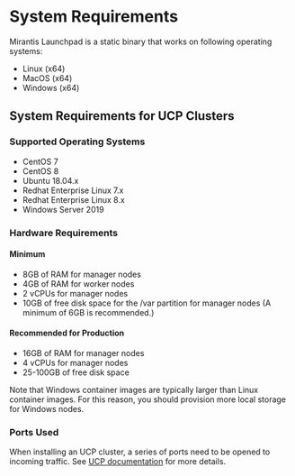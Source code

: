 # System Requirements

Mirantis Launchpad is a static binary that works on following operating systems:

* Linux (x64)
* MacOS (x64)
* Windows (x64)

## System Requirements for UCP Clusters

### Supported Operating Systems

* CentOS 7
* CentOS 8
* Ubuntu 18.04.x
* Redhat Enterprise Linux 7.x
* Redhat Enterprise Linux 8.x
* Windows Server 2019

### Hardware Requirements

#### Minimum

* 8GB of RAM for manager nodes
* 4GB of RAM for worker nodes
* 2 vCPUs for manager nodes
* 10GB of free disk space for the /var partition for manager nodes (A minimum of 6GB is recommended.)

#### Recommended for Production

* 16GB of RAM for manager nodes
* 4 vCPUs for manager nodes
* 25-100GB of free disk space

Note that Windows container images are typically larger than Linux container images. For this reason, you should provision more local storage for Windows nodes.

### Ports Used

When installing an UCP cluster, a series of ports need to be opened to incoming traffic. See [UCP documentation](https://docs.docker.com/ee/ucp/admin/install/system-requirements/#ports-used) for more details.
